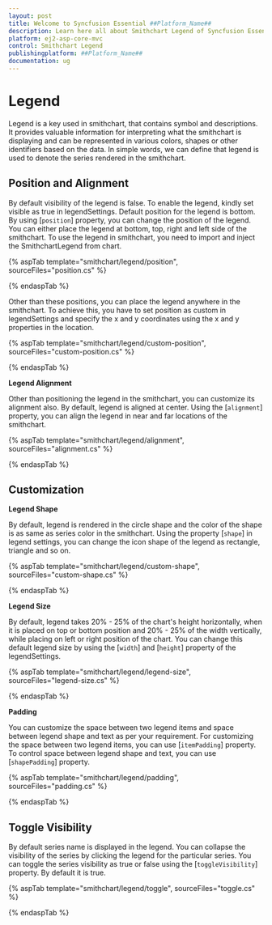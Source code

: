 ```yaml
---
layout: post
title: Welcome to Syncfusion Essential ##Platform_Name##
description: Learn here all about Smithchart Legend of Syncfusion Essential ##Platform_Name## widgets based on HTML5 and jQuery.
platform: ej2-asp-core-mvc
control: Smithchart Legend
publishingplatform: ##Platform_Name##
documentation: ug
---
```



<!-- markdownlint-disable MD036 -->

# Legend

Legend is a key used in smithchart, that contains symbol and descriptions. It provides valuable information for interpreting what the smithchart is displaying and can be represented in various colors, shapes or other identifiers based on the data. In simple words, we can define that legend is used to denote the series rendered in the smithchart.

## Position and Alignment

By default visibility of the legend is false. To enable the legend, kindly set visible as true in legendSettings. Default position for the legend is bottom. By using [`position`] property, you can change the position of the legend. You can either place the legend at bottom, top, right and left side of the smithchart. To use the legend in smithchart, you need to import and inject the SmithchartLegend from chart.

{% aspTab template="smithchart/legend/position", sourceFiles="position.cs" %}

{% endaspTab %}

Other than these positions, you can place the legend anywhere in the smithchart. To achieve this, you have to set position as custom in legendSettings and specify the x and y coordinates using the x and y properties in the location.

{% aspTab template="smithchart/legend/custom-position", sourceFiles="custom-position.cs" %}

{% endaspTab %}

**Legend Alignment**

Other than positioning the legend in the smithchart, you can customize its alignment also. By default, legend is aligned at center. Using the [`alignment`] property, you can align the legend in near and far locations of the smithchart.

{% aspTab template="smithchart/legend/alignment", sourceFiles="alignment.cs" %}

{% endaspTab %}

## Customization

**Legend Shape**

By default, legend is rendered in the circle shape and the color of the shape is as same as series color in the smithchart. Using the property [`shape`] in legend settings, you can change the icon shape of the legend as rectangle, triangle and so on.

{% aspTab template="smithchart/legend/custom-shape", sourceFiles="custom-shape.cs" %}

{% endaspTab %}

**Legend Size**

By default, legend takes 20% - 25% of the chart's height horizontally, when it is placed on top or bottom position and 20% - 25% of the width vertically, while placing on left or right position of the chart. You can change this default legend size by using the [`width`] and [`height`] property of the legendSettings.

{% aspTab template="smithchart/legend/legend-size", sourceFiles="legend-size.cs" %}

{% endaspTab %}

**Padding**

You can customize the space between two legend items and space between legend shape and text as per your requirement. For customizing the space between two legend items, you can use [`itemPadding`] property. To control space between legend shape and text, you can use [`shapePadding`] property.

{% aspTab template="smithchart/legend/padding", sourceFiles="padding.cs" %}

{% endaspTab %}

## Toggle Visibility

By default series name is displayed in the legend. You can collapse the visibility of the series by clicking the legend for the particular series. You can toggle the series visibility as true or false using the [`toggleVisibility`] property. By default it is true.

{% aspTab template="smithchart/legend/toggle", sourceFiles="toggle.cs" %}

{% endaspTab %}